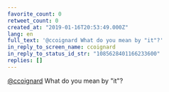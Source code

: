 ```yaml
---
favorite_count: 0
retweet_count: 0
created_at: "2019-01-16T20:53:49.000Z"
lang: en
full_text: '@ccoignard What do you mean by "it"?'
in_reply_to_screen_name: ccoignard
in_reply_to_status_id_str: "1085628401166233600"
replies: []
---
```


[@ccoignard](https://twitter.com/ccoignard) What do you mean by "it"?
